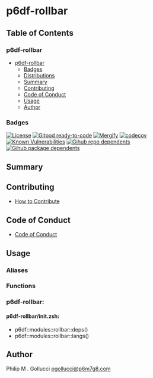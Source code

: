 # p6df-rollbar

## Table of Contents


### p6df-rollbar
- [p6df-rollbar](#p6df-rollbar)
  - [Badges](#badges)
  - [Distributions](#distributions)
  - [Summary](#summary)
  - [Contributing](#contributing)
  - [Code of Conduct](#code-of-conduct)
  - [Usage](#usage)
  - [Author](#author)

### Badges

[![License](https://img.shields.io/badge/License-Apache%202.0-yellowgreen.svg)](https://opensource.org/licenses/Apache-2.0)
[![Gitpod ready-to-code](https://img.shields.io/badge/Gitpod-ready--to--code-blue?logo=gitpod)](https://gitpod.io/#https://github.com/p6m7g8/p6df-rollbar)
[![Mergify](https://img.shields.io/endpoint.svg?url=https://gh.mergify.io/badges/p6m7g8/p6df-rollbar/&style=flat)](https://mergify.io)
[![codecov](https://codecov.io/gh/p6m7g8/p6df-rollbar/branch/master/graph/badge.svg?token=14Yj1fZbew)](https://codecov.io/gh/p6m7g8/p6df-rollbar)
[![Known Vulnerabilities](https://snyk.io/test/github/p6m7g8/p6df-rollbar/badge.svg?targetFile=package.json)](https://snyk.io/test/github/p6m7g8/p6df-rollbar?targetFile=package.json)
[![Gihub repo dependents](https://badgen.net/github/dependents-repo/p6m7g8/p6df-rollbar)](https://github.com/p6m7g8/p6df-rollbar/network/dependents?dependent_type=REPOSITORY)
[![Gihub package dependents](https://badgen.net/github/dependents-pkg/p6m7g8/p6df-rollbar)](https://github.com/p6m7g8/p6df-rollbar/network/dependents?dependent_type=PACKAGE)

## Summary

## Contributing

- [How to Contribute](CONTRIBUTING.md)

## Code of Conduct

- [Code of Conduct](https://github.com/p6m7g8/.github/blob/master/CODE_OF_CONDUCT.md)

## Usage


### Aliases


### Functions

### p6df-rollbar:

#### p6df-rollbar/init.zsh:

- p6df::modules::rollbar::deps()
- p6df::modules::rollbar::langs()



## Author

Philip M . Gollucci <pgollucci@p6m7g8.com>

